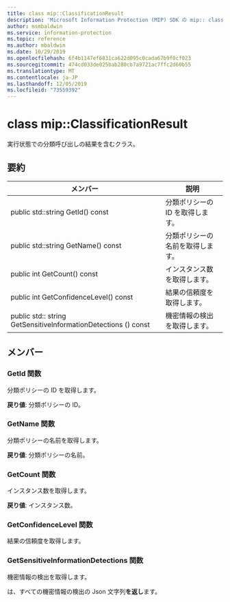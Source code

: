 ```yaml
---
title: class mip::ClassificationResult
description: 'Microsoft Information Protection (MIP) SDK の mip:: classificationresult クラスについて説明します。'
author: msmbaldwin
ms.service: information-protection
ms.topic: reference
ms.author: mbaldwin
ms.date: 10/29/2019
ms.openlocfilehash: 6f4b1147ef6831ca622d095c0cada67b9f0cf023
ms.sourcegitcommit: 474cd033de025bab280cb7a9721ac7ffc2d60b55
ms.translationtype: MT
ms.contentlocale: ja-JP
ms.lasthandoff: 12/05/2019
ms.locfileid: "73559392"
---
```

# <a name="class-mipclassificationresult"></a>class mip::ClassificationResult 
実行状態での分類呼び出しの結果を含むクラス。
  
## <a name="summary"></a>要約
 メンバー                        | 説明                                
--------------------------------|---------------------------------------------
public std::string GetId() const  |  分類ポリシーの ID を取得します。
public std::string GetName() const  |  分類ポリシーの名前を取得します。
public int GetCount() const  |  インスタンス数を取得します。
public int GetConfidenceLevel() const  |  結果の信頼度を取得します。
public std:: string GetSensitiveInformationDetections () const  |  機密情報の検出を取得します。
  
## <a name="members"></a>メンバー
  
### <a name="getid-function"></a>GetId 関数
分類ポリシーの ID を取得します。

  
**戻り値**: 分類ポリシーの ID。
  
### <a name="getname-function"></a>GetName 関数
分類ポリシーの名前を取得します。

  
**戻り値**: 分類ポリシーの名前。
  
### <a name="getcount-function"></a>GetCount 関数
インスタンス数を取得します。

  
**戻り値**: インスタンス数。
  
### <a name="getconfidencelevel-function"></a>GetConfidenceLevel 関数
結果の信頼度を取得します。
  
### <a name="getsensitiveinformationdetections-function"></a>GetSensitiveInformationDetections 関数
機密情報の検出を取得します。

  
は、すべての機密情報の検出の Json 文字列**を返し**ます。